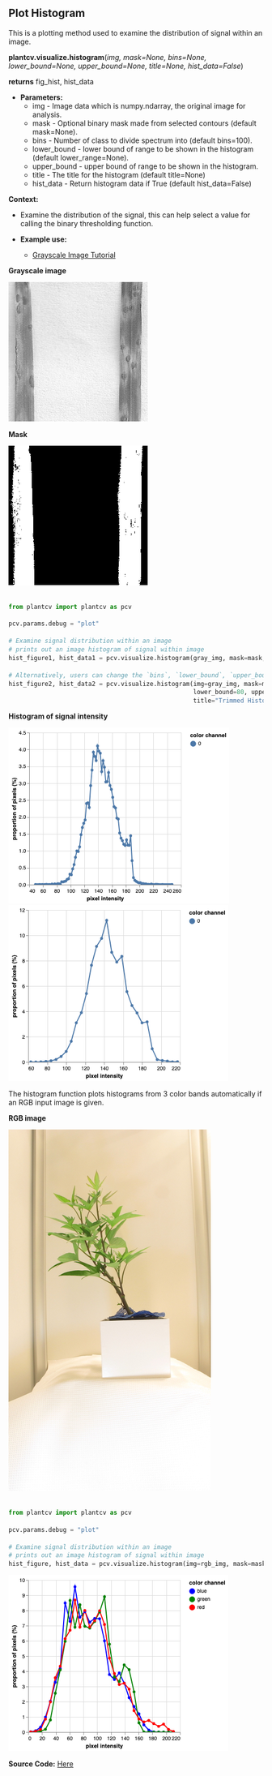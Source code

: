 ## Plot Histogram

This is a plotting method used to examine the distribution of signal within an image.

**plantcv.visualize.histogram**(*img, mask=None, bins=None, lower_bound=None, upper_bound=None, title=None, hist_data=False*)

**returns** fig_hist, hist_data

- **Parameters:**
    - img - Image data which is numpy.ndarray, the original image for analysis.
    - mask - Optional binary mask made from selected contours (default mask=None).
    - bins - Number of class to divide spectrum into (default bins=100).
    - lower_bound - lower bound of range to be shown in the histogram (default lower_range=None). 
    - upper_bound - upper bound of range to be shown in the histogram. 
    - title - The title for the histogram (default title=None) 
    - hist_data - Return histogram data if True (default hist_data=False)
    
**Context:**
- Examine the distribution of the signal, this can help select a value for calling the binary thresholding function.
    
- **Example use:**
    - [Grayscale Image Tutorial](tutorials/grayscale_tutorial.md)


**Grayscale image**

![Screenshot](img/documentation_images/histogram/gray_img.png)

**Mask**

![Screenshot](img/documentation_images/histogram/mask.png)

```python

from plantcv import plantcv as pcv

pcv.params.debug = "plot"

# Examine signal distribution within an image
# prints out an image histogram of signal within image
hist_figure1, hist_data1 = pcv.visualize.histogram(gray_img, mask=mask, hist_data=True)

# Alternatively, users can change the `bins`, `lower_bound`, `upper_bound` and `title`.
hist_figure2, hist_data2 = pcv.visualize.histogram(img=gray_img, mask=mask, bins=30, 
                                                   lower_bound=80, upper_bound=220,
                                                   title="Trimmed Histogram", hist_data=True)

```

**Histogram of signal intensity**

![Screenshot](img/documentation_images/histogram/hist_fig.png)
![Screenshot](img/documentation_images/histogram/hist_fig2.png)


The histogram function plots histograms from 3 color bands automatically if an RGB input image is given.

**RGB image**

![Screenshot](img/tutorial_images/vis/original_image.jpg)

```python

from plantcv import plantcv as pcv

pcv.params.debug = "plot"

# Examine signal distribution within an image
# prints out an image histogram of signal within image
hist_figure, hist_data = pcv.visualize.histogram(img=rgb_img, mask=mask, hist_data=True)

```
![Screenshot](img/documentation_images/histogram/hist_fig_rgb.png)

**Source Code:** [Here](https://github.com/danforthcenter/plantcv/blob/main/plantcv/plantcv/visualize/histogram.py)
